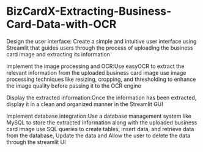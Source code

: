 # BizCardX-Extracting-Business-Card-Data-with-OCR

Design the user interface: Create a simple and intuitive user interface using Streamlit that guides users through the process of uploading the business card image and extracting its information

Implement the image processing and OCR:Use easyOCR to extract the relevant information from the uploaded business card image use image processing techniques like resizing, cropping, and thresholding to enhance the image quality before passing it to the OCR engine

Display the extracted information:Once the information has been extracted, display it in a clean and organized manner in the Streamlit GUI

Implement database integration:Use a database management system like MySQL to store the extracted information along with the uploaded business card image use SQL queries to create tables, insert data, and retrieve data from the database, Update the data and Allow the user to delete the data through the streamlit UI
